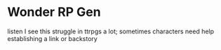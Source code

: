# Wonder RP Gen
listen I see this struggle in ttrpgs a lot; sometimes characters need help establishing a link or backstory
